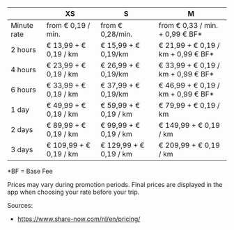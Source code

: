 | | XS | S | M |
|---|---|---|---|
| Minute rate | from € 0,19 / min. | from € 0,28/min. | from € 0,33 / min. + 0,99 € BF* |
| 2 hours | € 13,99 + € 0,19 / km | € 15,99 + € 0,19/km | € 21,99 + € 0,19 / km + 0,99 € BF* |
| 4 hours | € 23,99 + € 0,19 / km | € 26,99 + € 0,19/km | € 33,99 + € 0,19 / km + 0,99 € BF* |
| 6 hours | € 33,99 + € 0,19 / km | € 37,99 + € 0,19/km | € 46,99 + € 0,19 / km + 0,99 € BF* |
| 1 day | € 49,99 + € 0,19 / km | € 59,99 + € 0,19 / km | € 79,99 + € 0,19 / km |
| 2 days | € 89,99 + € 0,19 / km | € 99,99 + € 0,19 / km | € 149,99 + € 0,19 / km |
| 3 days | € 109,99 + € 0,19 / km | € 129,99 + € 0,19 / km | € 209,99 + € 0,19 / km |

*BF = Base Fee

Prices may vary during promotion periods. Final prices are displayed in the app when choosing your rate before your trip.

Sources:
- https://www.share-now.com/nl/en/pricing/